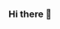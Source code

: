 ### Hi there 👋

<!--
**yunyoseob/yunyoseob** is a ✨ _special_ ✨ repository because its `README.md` (this file) appears on your GitHub profile.



[![yunyoseob's GitHub stats](https://github-readme-stats.vercel.app/api?username=yunyoseob)](https://github.com/anuraghazra/github-readme-stats)


[![Top Langs](https://github-readme-stats.vercel.app/api/top-langs/?username=yunyoseob&layout=compact)](https://github.com/anuraghazra/github-readme-stats)
